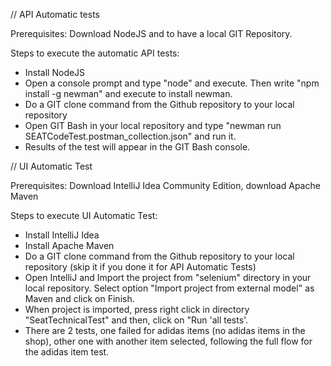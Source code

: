 // API Automatic tests

Prerequisites: Download NodeJS and to have a local GIT Repository.

Steps to execute the automatic API tests:
- Install NodeJS
- Open a console prompt and type "node" and execute. Then write "npm install -g newman" and execute to install newman.
- Do a GIT clone command from the Github repository to your local repository
- Open GIT Bash in your local repository and type "newman run SEATCodeTest.postman_collection.json" and run it.
- Results of the test will appear in the GIT Bash console.

// UI Automatic Test

Prerequisites: Download IntelliJ Idea Community Edition, download Apache Maven 

Steps to execute UI Automatic Test:
- Install IntelliJ Idea
- Install Apache Maven
- Do a GIT clone command from the Github repository to your local repository (skip it if you done it for API Automatic Tests)
- Open IntelliJ and Import the project from "selenium" directory in your local repository. Select option "Import project from external model" as Maven and click on Finish.
- When project is imported, press right click in directory "SeatTechnicalTest" and then, click on "Run 'all tests'.
- There are 2 tests, one failed for adidas items (no adidas items in the shop), other one with another item selected, following the full flow for the adidas item test.
